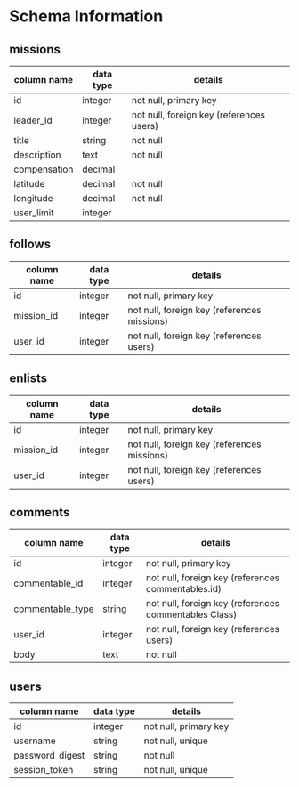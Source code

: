 # Schema Information

## missions
| column name         | data type | details                                  |
|---------------------|-----------|------------------------------------------|
| id                  | integer   | not null, primary key                    |
| leader_id           | integer   | not null, foreign key (references users) |
| title               | string    | not null                                 |
| description         | text      | not null                                 |
| compensation        | decimal   |                                          |
| latitude            | decimal   | not null                                 |
| longitude           | decimal   | not null                                 |
| user_limit          | integer   |                                          |

## follows
column name | data type | details
------------|-----------|-----------------------
id          | integer   | not null, primary key
mission_id  | integer   | not null, foreign key (references missions)
user_id     | integer   | not null, foreign key (references users)

## enlists
column name | data type | details
------------|-----------|-----------------------
id          | integer   | not null, primary key
mission_id  | integer   | not null, foreign key (references missions)
user_id     | integer   | not null, foreign key (references users)

## comments
column name      | data type | details
-----------------|-----------|-----------------------
id               | integer   | not null, primary key
commentable_id   | integer   | not null, foreign key (references commentables.id)
commentable_type | string    | not null, foreign key (references commentables Class)
user_id          | integer   | not null, foreign key (references users)
body             | text      | not null

## users
column name     | data type | details
----------------|-----------|-----------------------
id              | integer   | not null, primary key
username        | string    | not null, unique
password_digest | string    | not null
session_token   | string    | not null, unique
